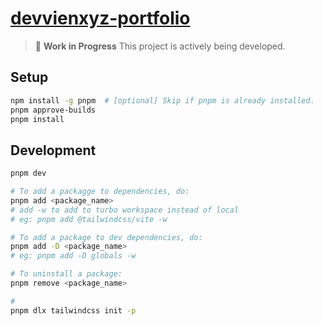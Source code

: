 # [devvienxyz-portfolio](https://github.com/devvienxyz/devvienxyz-portfolio)

> 🚧 **Work in Progress**
> This project is actively being developed.

## Setup

```bash
npm install -g pnpm  # [optional] Skip if pnpm is already installed.
pnpm approve-builds
pnpm install
```

## Development

```bash
pnpm dev

# To add a packagge to dependencies, do:
pnpm add <package_name>
# add -w to add to turbo workspace instead of local
# eg: pnpm add @tailwindcss/vite -w

# To add a package to dev dependencies, do:
pnpm add -D <package_name>
# eg: pnpm add -D globals -w

# To uninstall a package:
pnpm remove <package_name>

#
pnpm dlx tailwindcss init -p
```
